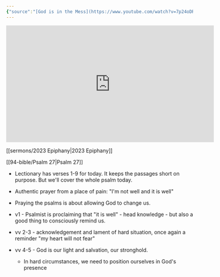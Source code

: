 ```yaml
---
{"source":"[God is in the Mess](https://www.youtube.com/watch?v=7p24oDRxCeg)","clipped":"2023-02-02","dg-publish":true,"grade":2,"context":"Personal","type":"Resource","status":"Active","topic":"Sermon","dateCreated":"2023-08-09","permalink":"/sermons/2023-01-22-god-is-in-the-mess/","dgPassFrontmatter":true}
---
```



<iframe width="560" height="315" src="https://www.youtube.com/embed/7p24oDRxCeg" title="YouTube video player" frameborder="0" allow="accelerometer; autoplay; clipboard-write; encrypted-media; gyroscope; picture-in-picture" allowfullscreen></iframe>

[[sermons/2023 Epiphany\|2023 Epiphany]]

[[94-bible/Psalm 27\|Psalm 27]]

* Lectionary has verses 1-9 for today. It keeps the passages short on purpose. But we'll cover the whole psalm today.
* Authentic prayer from a place of pain: "I'm not well and it is well"
* Praying the psalms is about allowing God to change us.

* v1 - Psalmist is proclaiming that "it is well" - head knowledge - but also a good thing to consciously remind us.
* vv 2-3 - acknowledgement and lament of hard situation, once again a reminder "my heart will not fear"
* vv 4-5 - God is our light and salvation, our stronghold.
    * In hard circumstances, we need to position ourselves in God's presence